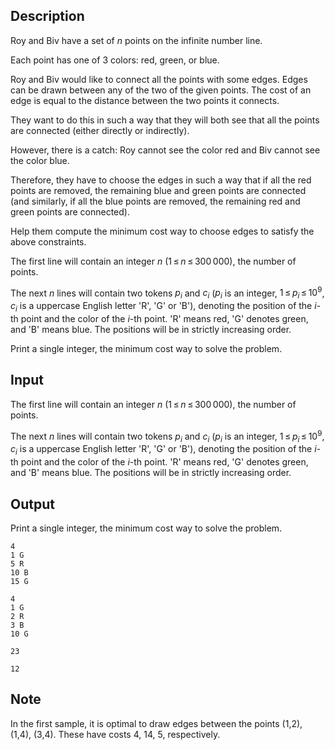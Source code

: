 ## Description

<div><p>Roy and Biv have a set of <span class="tex-span"><i>n</i></span> points on the infinite number line.</p><p>Each point has one of 3 colors: red, green, or blue.</p><p>Roy and Biv would like to connect all the points with some edges. Edges can be drawn between any of the two of the given points. The cost of an edge is equal to the distance between the two points it connects.</p><p>They want to do this in such a way that they will both see that all the points are connected (either directly or indirectly).</p><p>However, there is a catch: Roy cannot see the color red and Biv cannot see the color blue.</p><p>Therefore, they have to choose the edges in such a way that if all the red points are removed, the remaining blue and green points are connected (and similarly, if all the blue points are removed, the remaining red and green points are connected).</p><p>Help them compute the minimum cost way to choose edges to satisfy the above constraints.</p></div><div class="input-specification"><p>The first line will contain an integer <span class="tex-span"><i>n</i></span> (<span class="tex-span">1 ≤ <i>n</i> ≤ 300 000</span>), the number of points.</p><p>The next <span class="tex-span"><i>n</i></span> lines will contain two tokens <span class="tex-span"><i>p</i><sub class="lower-index"><i>i</i></sub></span> and <span class="tex-span"><i>c</i><sub class="lower-index"><i>i</i></sub></span> (<span class="tex-span"><i>p</i><sub class="lower-index"><i>i</i></sub></span> is an integer, <span class="tex-span">1 ≤ <i>p</i><sub class="lower-index"><i>i</i></sub> ≤ 10<sup class="upper-index">9</sup></span>, <span class="tex-span"><i>c</i><sub class="lower-index"><i>i</i></sub></span> is a uppercase English letter '<span class="tex-font-style-tt">R</span>', '<span class="tex-font-style-tt">G</span>' or '<span class="tex-font-style-tt">B</span>'), denoting the position of the <span class="tex-span"><i>i</i></span>-th point and the color of the <span class="tex-span"><i>i</i></span>-th point. '<span class="tex-font-style-tt">R</span>' means red, '<span class="tex-font-style-tt">G</span>' denotes green, and '<span class="tex-font-style-tt">B</span>' means blue. The positions will be in strictly increasing order.</p></div><div class="output-specification"><p>Print a single integer, the minimum cost way to solve the problem.</p></div>

## Input

<p>The first line will contain an integer <span class="tex-span"><i>n</i></span> (<span class="tex-span">1 ≤ <i>n</i> ≤ 300 000</span>), the number of points.</p><p>The next <span class="tex-span"><i>n</i></span> lines will contain two tokens <span class="tex-span"><i>p</i><sub class="lower-index"><i>i</i></sub></span> and <span class="tex-span"><i>c</i><sub class="lower-index"><i>i</i></sub></span> (<span class="tex-span"><i>p</i><sub class="lower-index"><i>i</i></sub></span> is an integer, <span class="tex-span">1 ≤ <i>p</i><sub class="lower-index"><i>i</i></sub> ≤ 10<sup class="upper-index">9</sup></span>, <span class="tex-span"><i>c</i><sub class="lower-index"><i>i</i></sub></span> is a uppercase English letter '<span class="tex-font-style-tt">R</span>', '<span class="tex-font-style-tt">G</span>' or '<span class="tex-font-style-tt">B</span>'), denoting the position of the <span class="tex-span"><i>i</i></span>-th point and the color of the <span class="tex-span"><i>i</i></span>-th point. '<span class="tex-font-style-tt">R</span>' means red, '<span class="tex-font-style-tt">G</span>' denotes green, and '<span class="tex-font-style-tt">B</span>' means blue. The positions will be in strictly increasing order.</p>

## Output

<p>Print a single integer, the minimum cost way to solve the problem.</p>





```input1
4
1 G
5 R
10 B
15 G

```




```input2
4
1 G
2 R
3 B
10 G

```




```output1
23

```




```output2
12

```



## Note

<p>In the first sample, it is optimal to draw edges between the points (1,2), (1,4), (3,4). These have costs 4, 14, 5, respectively.</p>
